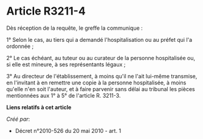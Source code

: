 # Article R3211-4

Dès réception de la requête, le greffe la communique : 

1° Selon le cas, au tiers qui a demandé l'hospitalisation ou au préfet qui l'a ordonnée ; 

2° Le cas échéant, au tuteur ou au curateur de la personne hospitalisée ou, si elle est mineure, à ses représentants
légaux ; 

3° Au directeur de l'établissement, à moins qu'il ne l'ait lui-même transmise, en l'invitant à en remettre une copie à la
personne hospitalisée, à moins qu'elle n'en soit l'auteur, et à faire parvenir sans délai au tribunal les pièces mentionnées
aux 1° à 5° de l'article R. 3211-3.

**Liens relatifs à cet article**

_Créé par_:

  - Décret n°2010-526 du 20 mai 2010 - art. 1
